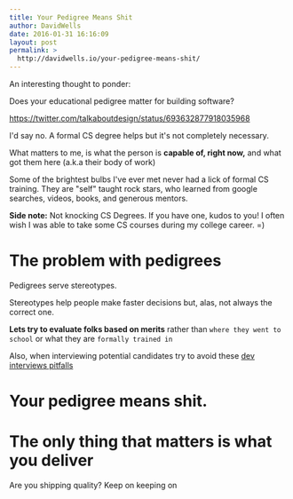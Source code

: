 ```yaml
---
title: Your Pedigree Means Shit
author: DavidWells
date: 2016-01-31 16:16:09
layout: post
permalink: >
  http://davidwells.io/your-pedigree-means-shit/
---
```


An interesting thought to ponder:

Does your educational pedigree matter for building software?

https://twitter.com/talkaboutdesign/status/693632877918035968

I'd say no. A formal CS degree helps but it's not completely necessary.

What matters to me, is what the person is **capable of, right now,** and what got them here (a.k.a their body of work)

Some of the brightest bulbs I've ever met never had a lick of formal CS training. They are "self" taught rock stars, who learned from google searches, videos, books, and generous mentors.

**Side note:** Not knocking CS Degrees. If you have one, kudos to you! I often wish I was able to take some CS courses during my college career. =)

# The problem with pedigrees

Pedigrees serve stereotypes.

Stereotypes help people make faster decisions but, alas, not always the correct one.

**Lets try to evaluate folks based on merits** rather than `where they went to school` or what they are `formally trained in`

Also, when interviewing potential candidates try to avoid these [dev interviews pitfalls](http://zachholman.com/posts/startup-interviewing-is-fucked/)

# Your pedigree means shit.

# The only thing that matters is what you deliver

Are you shipping quality? Keep on keeping on
